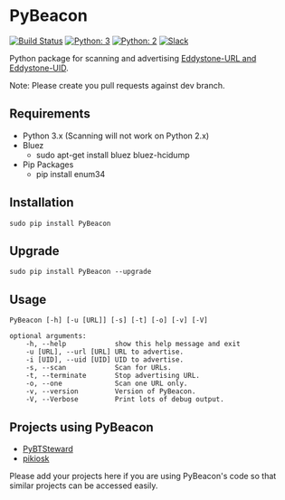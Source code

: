 # PyBeacon
[![Build Status](https://travis-ci.org/nirmankarta/PyBeacon.svg?branch=master)](https://travis-ci.org/nirmankarta/PyBeacon)
[![Python: 3](https://img.shields.io/badge/python-3-brightgreen.svg)](https://docs.python.org/3/)
[![Python: 2](https://img.shields.io/badge/python-2-lightgrey.svg)](https://docs.python.org/2/)
[![Slack](https://img.shields.io/badge/Slack%20channel-%20%20-blue.svg)](http://nirmankarta.herokuapp.com)

Python package for scanning and advertising [Eddystone-URL and Eddystone-UID](https://github.com/google/eddystone/tree/master/eddystone-url/implementations/PyBeacon).

Note: Please create you pull requests against dev branch.

## Requirements

* Python 3.x (Scanning will not work on Python 2.x)
* Bluez
    * sudo apt-get install bluez bluez-hcidump
* Pip Packages
    * pip install enum34

## Installation

    sudo pip install PyBeacon

## Upgrade

    sudo pip install PyBeacon --upgrade

## Usage
	PyBeacon [-h] [-u [URL]] [-s] [-t] [-o] [-v] [-V]

	optional arguments:
		-h, --help            show this help message and exit
		-u [URL], --url [URL] URL to advertise.
		-i [UID], --uid [UID] UID to advertise.
		-s, --scan            Scan for URLs.
		-t, --terminate       Stop advertising URL.
		-o, --one             Scan one URL only.
		-v, --version         Version of PyBeacon.
		-V, --Verbose         Print lots of debug output.

## Projects using PyBeacon
* [PyBTSteward](https://github.com/wolfspyre/PyBTSteward)
* [pikiosk](https://github.com/chriso0710/pikiosk)

Please add your projects here if you are using PyBeacon's code so that similar projects can be accessed easily.

